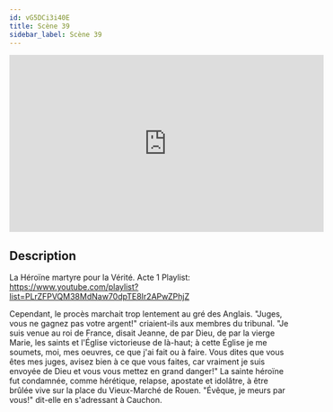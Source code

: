 ```yaml
---
id: vG5DCi3i40E
title: Scène 39
sidebar_label: Scène 39
---
```


<iframe
  width="560"
  height="315"
  src="https://www.youtube.com/embed/vG5DCi3i40E"
  title="YouTube video player"
  frameborder="0"
  allow="accelerometer; autoplay; clipboard-write; encrypted-media; gyroscope; picture-in-picture; web-share"
  referrerpolicy="strict-origin-when-cross-origin"
  allowfullscreen
></iframe>

## Description

La Héroïne martyre pour la Vérité. Acte 1
Playlist: https://www.youtube.com/playlist?list=PLrZFPVQM38MdNaw70dpTE8Ir2APwZPhjZ

Cependant, le procès marchait trop lentement au gré des Anglais.
"Juges, vous ne gagnez pas votre argent!" criaient-ils aux membres du tribunal. 
"Je suis venue au roi de France, disait Jeanne, de par Dieu, de par la vierge Marie, les saints et l'Église victorieuse de là-haut; à cette Église je me soumets, moi, mes oeuvres, ce que j'ai fait ou à faire. Vous dites que vous êtes mes juges, avisez bien à ce que vous faites, car vraiment je suis envoyée de Dieu et vous vous mettez en grand danger!" 
La sainte héroïne fut condamnée, comme hérétique, relapse, apostate et idolâtre, à être brûlée vive sur la place du Vieux-Marché de Rouen. 
"Évêque, je meurs par vous!" dit-elle en s'adressant à Cauchon.
